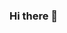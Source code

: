 ### Hi there 👋
<!--
**khater20022/khater20022** is a ✨ _special_ ✨ repository because its `README.md` (this file) appears on your GitHub profile.
- 👋 I’m MOhamed Khater, Software Quality Control Engieer with good knowledge in manual testing and automation testing
- 👀 I’m interested in all aspects in quality field including automation testing , API testing and Performance Testing
- 🌱 I’m currently learning essentials of Rest Assured, Cypress and Playwright 
- 💞️ I’m looking to collaborate on different testing fields such as Manual testing, automation testing, API testing and Performance testing
- 📫 you can reach me on my linkedin profile at : "https://www.linkedin.com/in/mohamed-khater/"
- 😄 Pronouns: ...
- ⚡ Fun fact: ...

